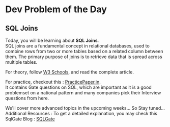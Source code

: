 # Dev Problem of the Day
## SQL Joins
Today, you will be learning about **SQL Joins**.   
SQL joins are a fundamental concept in relational databases, used to combine rows from two or more tables based on a related column between them.
The primary purpose of joins is to retrieve data that is spread across multiple tables.

For theory, follow [W3 Schools](https://www.w3schools.com/sql/sql_join.asp), and read the complete article.

For practice, checkout this : [PracticePaper.in](https://practicepaper.in/gate-cse/sql).  
It contains Gate questions on SQL, which are important as it is a good problemset on a national pattern and many companies pick their Interview questions from here.



We'll cover more advanced topics in the upcoming weeks... So Stay tuned...    
Additional Resources :
To get a detailed explanation, you may check this SqlGate Blog : [SQLGate](https://blog.sqlgate.com/sql-basic-lets-find-out-the-movie-genres-by-joining-tables-sql-inner-join/)
